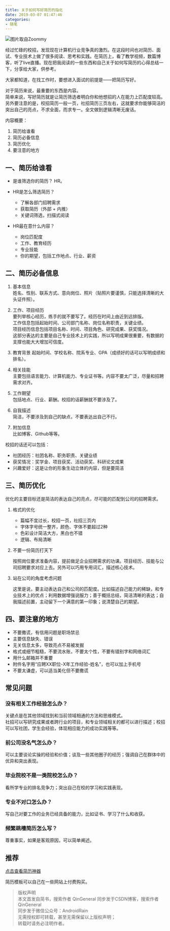 ```yaml
---
title: 关于如何写好简历的指北
date: 2019-03-07 01:47:46
categories: 
- 随笔
---
```


![图片取自Zoommy](http://upload-images.jianshu.io/upload_images/1214187-cfa6d17bf63001da.jpg?imageMogr2/auto-orient/strip%7CimageView2/2/w/1240)

经过忙碌的校招，发现现在计算机行业竞争真的激烈。在这段时间也对简历、面试、专业技术上做了很多阅读、思考和实践。在简历上，看了教学视频，数篇博客，听了live直播。现在把我阅读的一些东西和自己关于如何写简历的心得总结一下，分享给大家，供参考。

大家都知道，在找工作时，要想进入面试的前提是——把简历写好。

对于简历来说，最重要的东西是内容。  
简单来说，写好简历就是让简历筛选者明白你和他想招的人在能力上匹配度较高。  
另外要注意的是，校招简历一般一页，社招简历三页左右，这就要求你能够简洁的突出自己的亮点，不求全面，而求专一。全文做到逻辑清晰无废话。

内容概要：

1. 简历给谁看
2. 简历必备信息
3. 简历优化
4. 要注意的地方

## 一、简历给谁看

- 是谁筛选你的简历？
    HR。

- HR是怎么筛选简历？
  - 了解各部门招聘需求
  - 获取简历（外部 + 内推）
  - 关键词筛选，扫描式阅读

- HR最在意什么内容？
  - 岗位匹配度
  - 工作、教育经历
  - 专业技能
  - 你的期望，包括工作地点、行业、薪资

## 二、简历必备信息

1. 基本信息  
姓名、性别、联系方式、意向岗位、照片（贴照片要谨慎，只能选择清晰的大头证件照）。

2. 工作、项目经历  
要列举核心经历，练手的就不要写了。经历在时间上由近到远排版。  
工作信息包括起始时间、公司部门名称、岗位名称职责，关键业绩。  
项目经历信息包括项目名称、时间、项目角色、研究成果、获奖情况。  
这部分表达的主要是自己专业技术上的实践，所以写明成果很重要，有数据的支撑也能大大增加可信度。

3. 教育背景
起始时间、学校名称、院系专业、GPA（成绩好的话可以写明成绩和排名）。

4. 相关技能  
主要包括语言能力、计算机能力、专业证书等。内容不要太广泛，尽量和招聘需求对齐。

5. 工作期望  
包括地点、行业、薪酬。校招的话薪酬就不要涉及了。

6. 自我描述  
简洁，不要涉及到自己的缺点，不要表达出自己不行。

7. 附加信息  
比如博客、Github等等。  

校招的话还可以包括：

- 社团经历：社团名称、职务职责、关键业绩
- 获奖情况：奖学金、项目获奖、活动获奖、科研论文成果
- 兴趣爱好：这是让你的形象生动立体的内容，但是要简洁

## 三、简历优化

优化的主要目标还是简洁的表达自己的亮点，尽可能的匹配到公司的招聘需求。

1. 格式的优化  

    - 篇幅不宜过长，校招一页，社招三页内
    - 字体字号统一整齐，颜色、字体不要超过2种
    - 色彩设计简洁大方，黑白也不错
    - 逻辑、布局清晰

2. 不要一份简历打天下  

    按照岗位要求准备内容，提前做足企业招聘需求的功课。项目经历、技能与公司招聘要求对应上去。另外可以巧用专用词汇，描述核心技术。

3. 站在公司的角度考虑问题  

    这里是说，要主动表达自己和公司的匹配度。比如描述自己能力的稀缺，和专业技术上的优点；利用数据增强说服力；善于概括总结，简洁清晰的表达；自我描述前置，主动留下一个满意的第一印象；说清楚自己的期望。

## 四、要注意的地方

- 不要撒谎，有信用问题是职场禁忌
- 主要信息缺失、错误
- 无关信息太多，导致亮点不易被发掘
- 格式或细节粗糙，不要流水账，不要太个性，不要有错别字和网络词汇
- 用什么邮箱并不重要
- 附件名字用“应聘XX职位-X年工作经验-姓名”，也可以加上手机号
- 不要太谦虚，可以适当美化但不要撒谎

## 常见问题

### 没有相关工作经验怎么办？  

关键点是在其他领域找到和当前领域相通的方法和思维模式。  
社招可以写研究成果或者跨行业的项目，和专业领域相关的都可以进行描述；校招可以写社团，学生会经验，体现相应能力的成功实践等等。

### 前公司没名气怎么办？  

可以主要谈论实操的经验和价值；谈及一些其他圈子的经历；强调自己在群体中的优异和突出表现。

### 毕业院校不是一类院校怎么办？  

看所学专业的排名竞争力；突出自己在校的学习和实践表现。

### 专业不对口怎么办？

写自己对要工作的业务已经具备的能力，比如证书、学习了什么和收获。

### 频繁跳槽简历怎么写？

尊重事实，如果是客观原因，可以简单阐述。

## 推荐

[点击查看简历神器](https://luosijie.github.io/vue-resume/#/)

简历模板可以自己在一些网站上付费购买。

> 版权声明  
本文首发自简书，搜索作者 QinGeneral
同步发于CSDN博客，搜索作者 QinGeneral  
同步发于微信公众号：AndroidRain  
无需授权即可转载，甚至无需保留以上版权声明；  
转载时请务必注明作者。